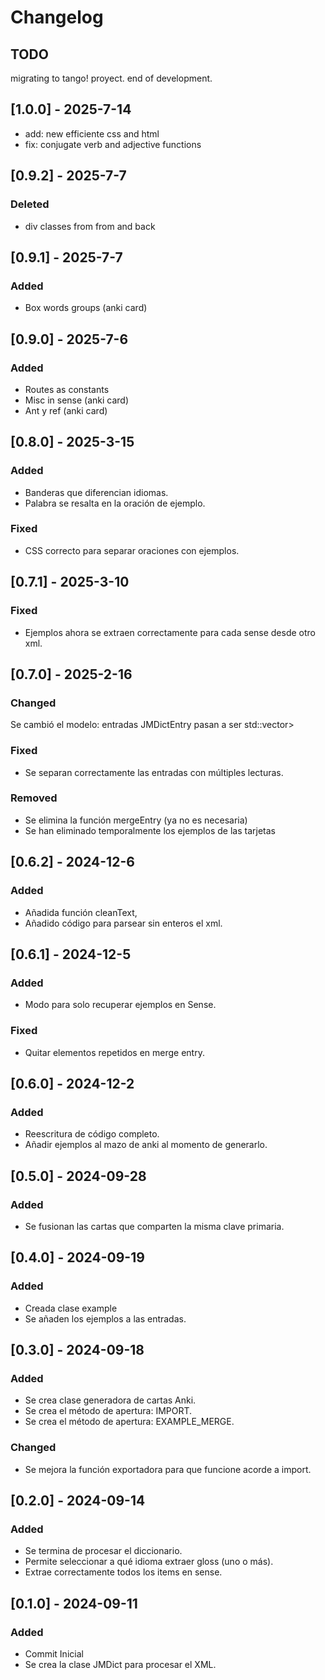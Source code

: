 # Changelog

## TODO

migrating to tango! proyect. end of development.

## [1.0.0] - 2025-7-14

- add: new efficiente css and html
- fix: conjugate verb and adjective functions


## [0.9.2] - 2025-7-7

### Deleted
- div classes from from and back

## [0.9.1] - 2025-7-7

### Added
- Box words groups (anki card)

## [0.9.0] - 2025-7-6

### Added
- Routes as constants
- Misc in sense (anki card)
- Ant y ref (anki card)

## [0.8.0] - 2025-3-15

### Added
- Banderas que diferencian idiomas.
- Palabra se resalta en la oración de ejemplo.

### Fixed
- CSS correcto para separar oraciones con ejemplos.


## [0.7.1] - 2025-3-10

### Fixed 
- Ejemplos ahora se extraen correctamente para cada sense desde otro xml.


## [0.7.0] - 2025-2-16

### Changed
Se cambió el modelo: entradas JMDictEntry pasan a ser std::vector<JMDictEntry>> 

### Fixed
- Se separan correctamente las entradas con múltiples lecturas.

### Removed
- Se elimina la función mergeEntry (ya no es necesaria)
- Se han eliminado temporalmente los ejemplos de las tarjetas


## [0.6.2] - 2024-12-6

### Added 
- Añadida función cleanText,
- Añadido código para parsear sin enteros el xml.



## [0.6.1] - 2024-12-5

### Added 
- Modo para solo recuperar ejemplos en Sense.
### Fixed
- Quitar elementos repetidos en merge entry.


## [0.6.0] - 2024-12-2
### Added
- Reescritura de código completo.
- Añadir ejemplos al mazo de anki al momento de generarlo.

## [0.5.0] - 2024-09-28

### Added
- Se fusionan las cartas que comparten la misma clave primaria.

## [0.4.0] - 2024-09-19

### Added
- Creada clase example
- Se añaden los ejemplos a las entradas.

## [0.3.0] - 2024-09-18

### Added
- Se crea clase generadora de cartas Anki.
- Se crea el método de apertura: IMPORT.
- Se crea el método de apertura: EXAMPLE_MERGE.

### Changed
- Se mejora la función exportadora para que funcione acorde a import.

## [0.2.0] - 2024-09-14

### Added
- Se termina de procesar el diccionario.
- Permite seleccionar a qué idioma extraer gloss (uno o más).
- Extrae correctamente todos los items en sense.

## [0.1.0] - 2024-09-11

### Added
- Commit Inicial
- Se crea la clase JMDict para procesar el XML.
